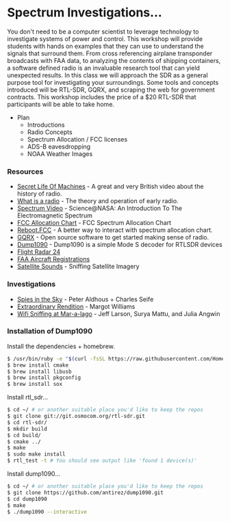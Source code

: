 # Spectrum Investigations...

You don't need to be a computer scientist to leverage technology to investigate systems of power and control. This workshop will provide students with hands on examples that they can use to understand the signals that surround them. From cross referencing airplane transponder broadcasts with FAA data, to analyzing the contents of shipping containers, a software defined radio is an invaluable research tool that can yield unexpected results. In this class we will approach the SDR as a general purpose tool for investigating your surroundings. Some tools and concepts introduced will be RTL-SDR, GQRX, and scraping the web for government contracts. This workshop includes the price of a $20 RTL-SDR that participants will be able to take home.
- Plan
  - Introductions
  - Radio Concepts
  - Spectrum Allocation / FCC licenses
  - ADS-B eavesdropping
  - NOAA Weather Images

### Resources
* [Secret Life Of Machines](https://www.youtube.com/watch?v=2roG4jIjvEk) - A great and very British video about the history of radio. 
* [What is a radio](https://www.youtube.com/watch?v=jqGAneO79lY) - The theory and operation of early radio.
* [Spectrum Video](https://www.youtube.com/watch?v=cfXzwh3KadE) - Science@NASA: An Introduction To The Electromagnetic Spectrum
* [FCC Allocation Chart](https://www.nasa.gov/sites/default/files/thumbnails/image/january_2016_spectrum_wall_chart.jpg) - FCC Spectrum Allocation Chart
* [Reboot.FCC](http://reboot.fcc.gov/spectrumdashboard/) - A better way to interact with spectrum allocation chart.
* [GQRX](http://gqrx.dk/) - Open source software to get started making sense of radio.
* [Dump1090](https://github.com/antirez/dump1090) - Dump1090 is a simple Mode S decoder for RTLSDR devices
* [Flight Radar 24](https://www.flightradar24.com/) 
* [FAA Aircraft Registrations](http://registry.faa.gov/aircraftinquiry/name_inquiry.aspx)
* [Satellite Sounds](satellite-sounds.dhruvmehrotra.info) - Sniffing Satellite Imagery

### Investigations
* [Spies in the Sky](https://www.buzzfeed.com/peteraldhous/spies-in-the-skies?utm_term=.cn52DRVlOq#.sfe94QxvnX) - Peter Aldhous + Charles Seife
* [Extraordinary Rendition](http://www.nytimes.com/2005/05/31/us/cia-expanding-terror-battle-under-guise-of-charter-flights.html) - Margot Williams
* [Wifi Sniffing at Mar-a-lago](https://gizmodo.com/any-half-decent-hacker-could-break-into-mar-a-lago-we-1795276155) - Jeff Larson, Surya Mattu, and Julia Angwin


### Installation of Dump1090

Install the dependencies + homebrew.

```sh
$ /usr/bin/ruby -e "$(curl -fsSL https://raw.githubusercontent.com/Homebrew/install/master/install)"
$ brew install cmake
$ brew install libusb
$ brew install pkgconfig
$ brew install sox
```
Install rtl_sdr...

```sh
$ cd ~/ # or another suitable place you'd like to keep the repos
$ git clone git://git.osmocom.org/rtl-sdr.git
$ cd rtl-sdr/
$ mkdir build
$ cd build/
$ cmake ../
$ make
$ sudo make install
$ rtl_test -t # You should see output like 'found 1 device(s)'
```
Install dump1090...

```sh
$ cd ~/ # or another suitable place you'd like to keep the repos
$ git clone https://github.com/antirez/dump1090.git
$ cd dump1090
$ make
$ ./dump1090 --interactive
```

